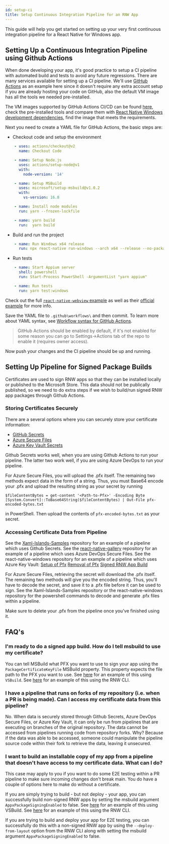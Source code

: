 ```yaml
---
id: setup-ci
title: Setup Continuous Integration Pipeline for an RNW App
---
```


This guide will help you get started on setting up your very first continuous integration pipeline for a React Native for Windows app.

## Setting Up a Continuous Integration Pipeline using Github Actions

When done developing your app, it's good practice to setup a CI pipeline with automated build and tests to avoid any future regressions. There are many services available for setting up a CI pipeline. We'll use [GitHub Actions](https://docs.github.com/actions/getting-started-with-github-actions/about-github-actions) as an example here since it doesn't require any extra account setup if you are already hosting your code on GitHub, also the default VM image has all the tools we needed pre-installed.

The VM images supported by GitHub Actions CI/CD can be found [here](https://github.com/actions/virtual-environments#github-actions-virtual-environments), check the pre-installed tools and compare them with [React Native Windows development dependencies](https://microsoft.github.io/react-native-windows/docs/rnw-dependencies), find the image that meets the requirements.

Next you need to create a YAML file for GitHub Actions, the basic steps are:
- Checkout code and setup the environment
```yaml
    - uses: actions/checkout@v2
      name: Checkout Code

    - name: Setup Node.js
      uses: actions/setup-node@v1
      with:
        node-version: '14'

    - name: Setup MSBuild
      uses: microsoft/setup-msbuild@v1.0.2
      with:
        vs-version: 16.8

    - name: Install node modules
      run: yarn --frozen-lockfile

    - name: yarn build
      run:  yarn build
```
- Build and run the project
```yaml
    - name: Run Windows x64 release
      run: npx react-native run-windows --arch x64 --release --no-packager --logging --deploy-from-layout
```
- Run tests
```yaml
    - name: Start Appium server
      shell: powershell
      run: Start-Process PowerShell -ArgumentList "yarn appium"

    - name: Run tests
      run: yarn test:windows
```
Check out the full [`react-native-webview` example](https://github.com/react-native-webview/react-native-webview/blob/master/.github/workflows/windows-ci.yml) as well as their [official example](https://github.blog/2019-08-08-github-actions-now-supports-ci-cd/) for more info.

Save the YAML file to `.github\workflows\` and then commit. To learn more about YAML syntax, see [Workflow syntax for GitHub Actions](https://docs.github.com/actions/reference/workflow-syntax-for-github-actions).

> GitHub Actions should be enabled by default, if it's not enabled for some reason you can go to Settings->Actions tab of the repo to enable it (requires owner access).

Now push your changes and the CI pipeline should be up and running.

## Setting Up Pipeline for Signed Package Builds
Certificates are used to sign RNW apps so that they can be installed locally or published to the Microsoft Store. This data should not be publically published, so we need to do extra steps if we wish to build/run signed RNW app packages through Github Actions.

### Storing Certificates Securely
There are a several options where you can securely store your certificate information:

- [GitHub Secrets](https://docs.github.com/actions/reference/encrypted-secrets)
- [Azure Secure Files](https://docs.microsoft.com/azure/devops/pipelines/library/secure-files?view=azure-devops)
- [Azure Key Vault Secrets](https://docs.microsoft.com/azure/key-vault/secrets/about-secrets)

Github Secrets works well, when you are using Github Actions to run your pipeline. The latter two work well, if you are using Azure DevOps to run your pipeline.

For Azure Secure Files, you will upload the .pfx itself. The remaining two methods expect data in the form of a string. Thus, you must Base64 encode your .pfx and upload the resulting string as your secret by running 
```
$fileContentBytes = get-content '<Path-to-Pfx>' -Encoding Byte
[System.Convert]::ToBase64String($fileContentBytes) | Out-File pfx-encoded-bytes.txt
```
in PowerShell. Then upload the contents of `pfx-encoded-bytes.txt` as your secret.

### Accessing Certificate Data from Pipeline
See the [Xaml-Islands-Samples](https://github.com/microsoft/Xaml-Islands-Samples/blob/master/.github/workflows/CPP-CI.yml) repository for an example of a pipeline which uses Github Secrets.
See the [react-native-gallery](https://github.com/microsoft/react-native-gallery/blob/main/ci.yml) repository for an example of a pipeline which uses Azure DevOps Secure Files.
See the react-native-windows repository for an example of a pipeline which uses Azure Key Vault:
[Setup of Pfx](https://github.com/microsoft/react-native-windows/blob/main/.ado/templates/setup-certificate.yml)
[Removal of Pfx](https://github.com/microsoft/react-native-windows/blob/main/.ado/templates/cleanup-certificate.yml)
[Signed RNW App Build](https://github.com/microsoft/react-native-windows/blob/main/.ado/templates/run-windows-with-certificates.yml)

For Azure Secure Files, retrieving the secret will download the .pfx itself. The remaining two methods will give you the encoded string. Thus, you'll have to decode the secret, and save it to a .pfx file before it can be used to sign.  See the Xaml-Islands-Samples repository or the react-native-windows repository for the powershell commands to decode and generate .pfx files within a pipeline.
	
Make sure to delete your .pfx from the pipeline once you've finished using it.

## FAQ's
### I'm ready to do a signed app build. How do I tell msbuild to use my certificate?
You can tell MSBuild what PFX you want to use to sign your app using the `PackageCertificateKeyFile` MSBuild property. This property expects the file path to the PFX you want to use. See [here](https://github.com/microsoft/react-native-windows/blob/353321ee40391f6f302e7cc80f96285e12780cbe/.ado/jobs/playground.yml#L114) for an example of this using `VSBuild`. See [here](https://github.com/microsoft/react-native-windows/blob/353321ee40391f6f302e7cc80f96285e12780cbe/.ado/templates/run-windows-with-certificates.yml#L48) for an example of this using the RNW CLI.

### I have a pipeline that runs on forks of my repository (i.e. when a PR is being made). Can I access my certificate data from this pipeline?
No. When data is securely stored through Github Secrets, Azure DevOps Secure Files, or Azure Key Vault, it can only be run from pipelines that are executing on branches of the original repository. The data cannot be accessed from pipelines running code from repository forks. Why? Because if the data was able to be accessed, someone could manipulate the pipeline source code within their fork to retrieve the data, leaving it unsecured.

### I want to build an installable copy of my app from a pipeline that doesn't have access to my certificate data. What can I do?
This case may apply to you if you want to do some E2E testing within a PR pipeline to make sure incoming changes don't break main. You do have a couple of options here to make do without a certificate.

If you are simply trying to build - but not deploy - your app, you can successfully build non-signed RNW apps by setting the msbuild argument `AppxPackageSigningEnabled` to false. See [here](https://github.com/microsoft/react-native-windows/blob/353321ee40391f6f302e7cc80f96285e12780cbe/.ado/jobs/playground.yml#L95) for an example of this using VSBuild. See [here](https://github.com/microsoft/react-native-windows/blob/353321ee40391f6f302e7cc80f96285e12780cbe/.ado/templates/run-windows-with-certificates.yml#L34) for an example of this using the RNW CLI.

If you are trying to build and deploy your app for E2E testing, you can successfully do this with a non-signed RNW app by using the `--deploy-from-layout` option from the RNW CLI along with setting the msbuild argument `AppxPackageSigningEnabled` to false.

